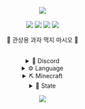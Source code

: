 <div align="center">
  <a href="#"><img src="https://capsule-render.vercel.app/api?type=waving&height=200&text=•%20CHEESESAND%20치즈샌드%20•&fontSize=50&fontAlignY=40&fontColor=e9e9e9&color=0:EFA979FF,100:EDB950FF"></a>
  <br>

  <a href="mailto:choijoung1479@gmail.com?subject=[GitHub] "><img src="https://img.shields.io/badge/Email-choijoung1479%40gmail.com-EA4335?&logo=gmail&style=for-the-badge&logoColor=fcfcfc"></a>
  <a href="mailto:cheesesand"><img src="https://dcbadge.vercel.app/api/shield/541524642662318080?theme=default-inverted"></a>
  <a href="https://twitch.tv/cheesesand_"><img src="https://img.shields.io/twitch/status/cheesesand_?color=%238142f5&logo=twitch&style=for-the-badge&logoColor=fcfcfc"></a>
  <a href="https://youtube.com/@CheeseSand"><img src="https://img.shields.io/youtube/channel/subscribers/UCmfTIaIkh-W_zmQElX-RYMQ?color=red&label=youtube&logo=youtube&style=for-the-badge&logoColor=fcfcfc"></a>
  <br>

  <!--<p><strong></strong></p>-->
  <p>🧀 관상용 과자 먹지 마시오 🧀</p>
  <br>

  <details><summary>💬 Discord</summary><br>
    <a href="https://discord.gg/U6squ2hbyp"><img src="res/치즈샌드_디스코드.png" width="48px"></a>
    <a href="https://discord.com/df7xkSqyDP"><img src="res/CHEESESAND_ONLINE.png" width="48px"></a>
  </details>

  <details><summary>⚙️ Language</summary><br>
    <a href="mailto:C"><img src="https://img.shields.io/badge/C-A8B9CC?style=for-the-badge&logo=C&logoColor=fcfcfc"></a>
    <a href="mailto:Python"><img src="https://img.shields.io/badge/Python-3776AB?style=for-the-badge&logo=Python&logoColor=fcfcfc"></a>
    <a href="mailto:Java"><img src="https://img.shields.io/badge/JAVA-f56042?&logo=oracle&style=for-the-badge&logoColor=fcfcfc"></a>
    <a href="mailto:Kotlin"><img src="https://img.shields.io/badge/Kotlin-7F52FF?style=for-the-badge&logo=Kotlin&logoColor=fcfcfc"></a>
  </details>

  <details><summary>⛏️ Minecraft</summary><br>
    <p>test 1</p>
    <p>test 2</p>
    <p>test 3</p>
  </details>

  <details><summary>📑 State</summary><br>
    <a href="#"><img src="https://github-readme-stats-psi-topaz.vercel.app/api?username=CheeseSand&count_private=true&show_icons=true&bg_color=DEG,EFA979FF,EDB950FF&text_color=d6d6d6&title_color=f0f0f0&icon_color=f0f0f0&locale=en&line_height=27&hide_border=true&border_radius=0"></a>
    <a href="#"><img src="https://github-readme-stats-psi-topaz.vercel.app/api/top-langs/?username=CheeseSand&langs_count=3&count_private=false&show_icons=true&bg_color=DEG,EFA979FF,EDB950FF&text_color=d6d6d6&title_color=f0f0f0&icon_color=f0f0f0&locale=en&hide_border=true&border_radius=0"></a>
  </details>

  <a href="#"><img src="https://capsule-render.vercel.app/api?type=waving&height=200&fontSize=50&fontAlignY=40&fontColor=e9e9e9&color=100:EFA979FF,0:EDB950FF&section=footer"></a>
</div>
